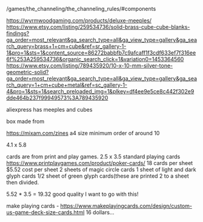 
/games/the_channeling/the_channeling_rules/#components

https://wyrmwoodgaming.com/products/deluxe-meeples/
https://www.etsy.com/listing/259534736/solid-brass-cube-cube-blanks-findings?ga_order=most_relevant&ga_search_type=all&ga_view_type=gallery&ga_search_query=brass+1+cm+cube&ref=sr_gallery-1-1&pro=1&sts=1&content_source=86272babbfb7c9afcaff1f3cdf633ef7f316ee6f%253A259534736&organic_search_click=1&variation0=1453364560
https://www.etsy.com/listing/789435920/10-x-10-mm-silver-tone-geometric-solid?ga_order=most_relevant&ga_search_type=all&ga_view_type=gallery&ga_search_query=1+cm+cube+metal&ref=sc_gallery-1-4&pro=1&sts=1&search_preloaded_img=1&plkey=df4ee9e5ce8c442f302e9dde464b237f99949573%3A789435920

aliexpress has meeples and cubes


box made from 

https://mixam.com/zines a4 size minimum order of around 10 

4.1 x 5.8 

cards are from print and play games.
2.5 x 3.5 standard playing cards 
https://www.printplaygames.com/product/poker-cards/
18 cards per sheet $5.52 cost per sheet
2 sheets of magic circle cards
1 sheet of light and dark glyph cards
1/2 sheet of green glyph cards(these are printed 2 to a sheet then divided.


5.52 * 3.5 = 19.32
good quality I want to go with this! 

make playing cards - https://www.makeplayingcards.com/design/custom-us-game-deck-size-cards.html
16 dollars...